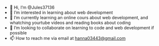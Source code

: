- 👋 Hi, I’m @Jules37136
- 👀 I’m interested in learning about web development 
- 🌱 I’m currently learning an online cours about web development, and whatching yourtube videos and reading books about coding
- 💞️ I’m looking to collaborate on learning  to code and web development if possible
- 📫 How to reach me via email at hanna03443@gmail.com

<!---
Jules37136/Jules37136 is a ✨ special ✨ repository because its `README.md` (this file) appears on your GitHub profile.
You can click the Preview link to take a look at your changes.
--->
